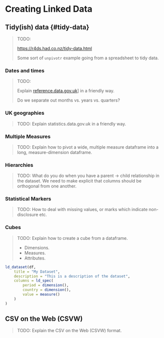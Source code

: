 # Creating Linked Data

## Tidy(ish) data {#tidy-data}

> TODO:
>
> https://r4ds.had.co.nz/tidy-data.html
>
> Some sort of `unpivotr` example going from a spreadsheet to tidy data.

### Dates and times

> TODO:
>
> Explain [reference.data.gov.uk](https://github.com/epimorphics/IntervalServer/blob/master/interval-uris.md)] in a friendly way.
>
> Do we separate out months vs. years vs. quarters?

### UK geographies

> TODO: Explain statistics.data.gov.uk in a friendly way.

### Multiple Measures

> TODO: Explain how to pivot a wide, multiple measure dataframe into a long, measure-dimension dataframe.

### Hierarchies

> TODO: What do you do when you have a parent -> child relationship in the dataset. We need to make explicit that columns should be orthogonal from one another.

### Statistical Markers

> TODO: How to deal with missing values, or marks which indicate non-disclosure etc.

### Cubes

> TODO: Explain how to create a cube from a dataframe.
>
> - Dimensions.
> - Measures.
> - Attributes.


```r
ld_dataset(df,
    title = "My Dataset",
    description = "This is a description of the dataset",
    columns = ld_spec(
        period = dimension(),
        country = dimension(),
        value = measure()
    )
)
```

## CSV on the Web (CSVW)

> TODO: Explain the CSV on the Web (CSVW) format.
